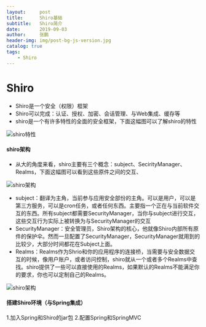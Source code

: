 ```yaml
---
layout:     post 
title:      Shiro基础
subtitle:   Shiro简介
date:       2019-09-03
author:     张鹏
header-img: img/post-bg-js-version.jpg
catalog: true   
tags:                         
    - Shiro
---
```


# Shiro

- Shiro是一个安全（权限）框架
- Shiro可以完成：认证、授权、加密、会话管理、与Web集成、缓存等
- shiro是一个有许多特性的全面的安全框架，下面这幅图可以了解shiro的特性

![shiro特性](https://github.com/Jokerboozp/Jokerboozp.github.io/raw/master/img/shiro-1.png)

#### shiro架构

- 从大的角度来看，shiro主要有三个概念：subject、SecirityManager、Realms，下面这幅图可以看到这些原件之间的交互、

![shiro架构](https://github.com/Jokerboozp/Jokerboozp.github.io/raw/master/img/shiro-2.png)

- subject：翻译为主角，当前参与应用安全部份的主角。可以是用户，可以是第三方服务，可以是cron任务，或者任何东西。主要指一个正在与当前软件交互的东西。所有subject都需要SecurityManager，当你与subject进行交互，这些交互行为实际上被转换为与SecurityManager的交互
- SecurityManager：安全管理员，Shiro架构的核心，他就像Shiro内部所有原件的保护伞。然而一旦配置了SecurityManager，SecurityManager就用到的比较少，大部分时间都花在Subject上面。
- Realms：Realms作为Shrio和你的应用程序的连接桥，当需要与安全数据交互的时候，像用户账户，或者访问控制，shiro就从一个或者多个Realms中查找。shiro提供了一些可以直接使用的Realms，如果默认的Realms不能满足你的要求，你也可以定制自己的Realms。

![shiro架构](https://github.com/Jokerboozp/Jokerboozp.github.io/raw/master/img/shiro-3.png)

#### 搭建Shiro环境（与Spring集成）

1.加入Spring和Shiro的jar包
2.配置Spring和SpringMVC